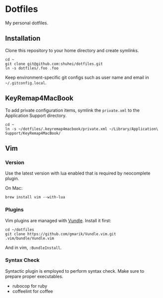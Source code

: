 # Dotfiles

My personal dotfiles.

## Installation

Clone this repository to your home directory and create symlinks.

```
cd ~
git clone git@github.com:shuhei/dotfiles.git
ln -s dotfiles/.foo .foo
```

Keep environment-specific git configs such as user name and email in `~/.gitconfig.local`.

## KeyRemap4MacBook

To add private configuration items, symlink the `private.xml` to the Application Support directory.

```
cd ~
ln -s ~/dotfiles/.keyremap4macbook/private.xml ~/Library/Application\ Support/KeyRemap4MacBook/
```

## Vim

### Version

Use the latest version with lua enabled that is required by neocomplete plugin.

On Mac:

```
brew install vim --with-lua
```

### Plugins

Vim plugins are managed with [Vundle](https://github.com/gmarik/Vundle.vim). Install it first:

```
cd ~/dotfiles
git clone https://github.com/gmarik/Vundle.vim.git .vim/bundle/Vundle.vim
```

And in vim, `:BundleInstall`.

### Syntax Check

Syntactic plugin is employed to perform syntax check. Make sure to prepare proper executables.

- rubocop for ruby
- coffeelint for coffee
